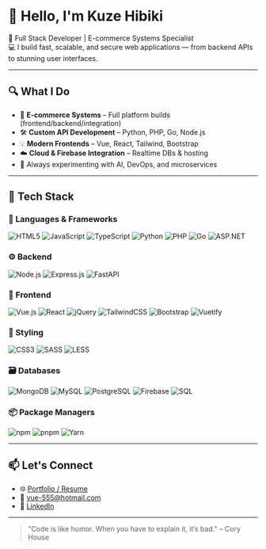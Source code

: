 # 👋 Hello, I'm Kuze Hibiki 

🚀 Full Stack Developer | E-commerce Systems Specialist  
💻 I build fast, scalable, and secure web applications — from backend APIs to stunning user interfaces.

---

## 🔍 What I Do

- 🛒 **E-commerce Systems** – Full platform builds (frontend/backend/integration)
- 🛠️ **Custom API Development** – Python, PHP, Go, Node.js
- 💡 **Modern Frontends** – Vue, React, Tailwind, Bootstrap
- ☁️ **Cloud & Firebase Integration** – Realtime DBs & hosting
- 🧪 Always experimenting with AI, DevOps, and microservices

---

## 🧰 Tech Stack

### 💬 Languages & Frameworks
![HTML5](https://img.shields.io/badge/HTML5-E34F26?logo=html5&logoColor=white)
![JavaScript](https://img.shields.io/badge/JavaScript-F7DF1E?logo=javascript&logoColor=black)
![TypeScript](https://img.shields.io/badge/TypeScript-3178C6?logo=typescript&logoColor=white)
![Python](https://img.shields.io/badge/Python-3776AB?logo=python&logoColor=white)
![PHP](https://img.shields.io/badge/PHP-777BB4?logo=php&logoColor=white)
![Go](https://img.shields.io/badge/Go-00ADD8?logo=go&logoColor=white)
![ASP.NET](https://img.shields.io/badge/ASP.NET-512BD4?logo=dotnet&logoColor=white)

### ⚙️ Backend
![Node.js](https://img.shields.io/badge/Node.js-339933?logo=node.js&logoColor=white)
![Express.js](https://img.shields.io/badge/Express.js-000000?logo=express&logoColor=white)
![FastAPI](https://img.shields.io/badge/FastAPI-005571?logo=fastapi&logoColor=white)

### 🎨 Frontend
![Vue.js](https://img.shields.io/badge/Vue.js-35495E?logo=vue.js&logoColor=4FC08D)
![React](https://img.shields.io/badge/React-20232A?logo=react&logoColor=61DAFB)
![jQuery](https://img.shields.io/badge/jQuery-0769AD?logo=jquery&logoColor=white)
![TailwindCSS](https://img.shields.io/badge/Tailwind-06B6D4?logo=tailwindcss&logoColor=white)
![Bootstrap](https://img.shields.io/badge/Bootstrap-7952B3?logo=bootstrap&logoColor=white)
![Vuetify](https://img.shields.io/badge/Vuetify-1867C0?logo=vuetify&logoColor=white)

### 🧱 Styling
![CSS3](https://img.shields.io/badge/CSS3-1572B6?logo=css3&logoColor=white)
![SASS](https://img.shields.io/badge/SASS-CC6699?logo=sass&logoColor=white)
![LESS](https://img.shields.io/badge/Less-1D365D?logo=less&logoColor=white)

### 🗃️ Databases
![MongoDB](https://img.shields.io/badge/MongoDB-47A248?logo=mongodb&logoColor=white)
![MySQL](https://img.shields.io/badge/MySQL-4479A1?logo=mysql&logoColor=white)
![PostgreSQL](https://img.shields.io/badge/PostgreSQL-4169E1?logo=postgresql&logoColor=white)
![Firebase](https://img.shields.io/badge/Firebase-FFCA28?logo=firebase&logoColor=black)
![SQL](https://img.shields.io/badge/SQL-003B57?logo=sqlite&logoColor=white)

### 📦 Package Managers
![npm](https://img.shields.io/badge/npm-CB3837?logo=npm&logoColor=white)
![pnpm](https://img.shields.io/badge/pnpm-F69220?logo=pnpm&logoColor=black)
![Yarn](https://img.shields.io/badge/Yarn-2C8EBB?logo=yarn&logoColor=white)


---

## 📫 Let's Connect

- 🌐 [Portfolio / Resume](https://hibiki93.github.io/resume/)
- 📧 yue-555@hotmail.com
- 💼 [LinkedIn](https://www.linkedin.com/in/eric-pang-648bb1170/)

---

> "Code is like humor. When you have to explain it, it’s bad." – Cory House
